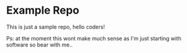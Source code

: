 # Example Repo
This is just a sample repo, hello coders!

Ps: at the moment this wont make much sense as I'm just starting with software so bear with me..
